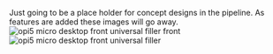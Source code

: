 Just going to be a place holder for concept designs in the pipeline. As features are added these images will go away.
![opi5 micro desktop front universal filler front](https://user-images.githubusercontent.com/15570512/219247482-905ed97b-216d-4ccf-aee8-7f7fea3862ee.jpg)
![opi5 micro desktop front universal filler](https://user-images.githubusercontent.com/15570512/219247510-33affe96-1b39-4ae9-99b7-2cae4ab44ae6.jpg)
